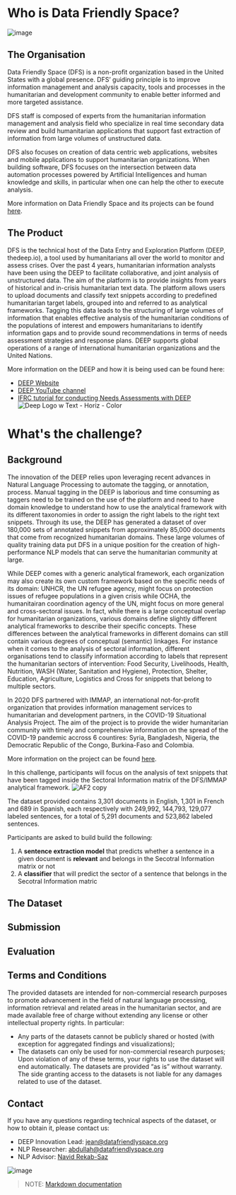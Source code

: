 # Who is Data Friendly Space?
![image](https://user-images.githubusercontent.com/71701125/112319641-8ea04b80-8cae-11eb-8a09-d6ee15d17d0a.png)

## The Organisation

Data Friendly Space (DFS) is a non-profit organization based in the United States with a global presence. DFS’ guiding principle is to improve information management and analysis capacity, tools and processes in the humanitarian and development community to enable better informed and more targeted assistance.

DFS staff is composed of experts from the humanitarian information management and analysis field who specialize in real time secondary data review and build humanitarian applications that support fast extraction of information from large volumes of unstructured data.

DFS also focuses on creation of data centric web applications, websites and mobile applications to support humanitarian organizations. When building software, DFS focuses on the intersection between data automation processes powered by Artificial Intelligences and human knowledge and skills, in particular when one can help the other to execute analysis.

More information on Data Friendly Space and its projects can be found [here](https://datafriendlyspace.org/).

## The Product

DFS is the technical host of the Data Entry and Exploration Platform (DEEP, thedeep.io), a tool used by humanitarians all over the world to monitor and assess crises. Over the past 4 years, humanitarian information analysts have been using the DEEP to facilitate collaborative, and joint analysis of unstructured data. The aim of the platform is to provide insights from years of historical and in-crisis humanitarian text data. The platform allows users to upload documents and classify text snippets according to predefined humanitarian target labels, grouped into and referred to as analytical frameworks. Tagging this data leads to the structuring of large volumes of information that enables effective analysis of the humanitarian conditions of the populations of interest and empowers humanitarians to identify information gaps and to provide sound recommendations in terms of needs assessment strategies and response plans. DEEP supports global operations of a range of international humanitarian organizations and the United Nations.

More information on the DEEP and how it is being used can be found here:
*	[DEEP Website](https://www.thedeep.io/)
*	[DEEP YouTube channel](https://www.youtube.com/channel/UCO3naDryeQIFny6BsEJwCaA)
*	[IFRC tutorial for conducting Needs Assessments with DEEP](https://deephelp.zendesk.com/hc/en-us/articles/360041904812-4-DEEP-Using-the-DEEP-Platform-)
![Deep Logo w Text - Horiz - Color](https://user-images.githubusercontent.com/71701125/112319706-9cee6780-8cae-11eb-9ea5-da96e2935e27.png)

# What's the challenge?

## Background

The innovation of the DEEP relies upon leveraging recent advances in Natural Language Processing to automate the tagging, or annotation, process. Manual tagging in the DEEP is laborious and time consuming as taggers need to be trained on the use of the platform and need to have domain knowledge to understand how to use the analytical framework with its different taxonomies in order to assign the right labels to the right text snippets. Through its use, the DEEP has generated a dataset of over 180,000 sets of annotated snippets from approximately 85,000 documents that come from recognized humanitarian domains. These large volumes of quality training data put DFS in a unique position for the creation of high-performance NLP models that can serve the humanitarian community at large. 

While DEEP comes with a generic analytical framework, each organization may also create its own custom framework based on the specific needs of its domain: UNHCR, the UN refugee agency, might focus on protection issues of refugee populations in a given crisis while OCHA, the humanitairan coordination agency of the UN, might focus on more general and cross-sectoral issues. In fact, while there is a large conceptual overlap for humanitarian organizations, various domains define slightly different analytical frameworks to describe their specific concepts. These differences between the analytical frameworks in different domains can still contain various degrees of conceptual (semantic) linkages. For instance when it comes to the analysis of sectoral information, different organisations tend to classify information according to labels that represent the humanitarian sectors of intervention: Food Security, Livelihoods, Health, Nutrition, WASH (Water, Sanitation and Hygiene), Protection, Shelter, Education, Agriculture, Logistics and Cross for snippets that belong to multiple sectors.

In 2020 DFS partnered with IMMAP, an international not-for-profit organization that provides information management services to humanitarian and development partners, in the COVID-19 Situational Analysis Project. The aim of the project is to provide the wider humanitarian community with timely and comprehensive information on the spread of the COVID-19 pandemic accross 6 countires: Syria, Bangladesh, Nigeria, the Democratic Republic of the Congo, Burkina-Faso and Colombia.

More information on the project can be found [here](https://immap.org/news/covid-19-situational-analysis-project-in-six-countries/).

In this challenge, participants will focus on the analysis of text snippets that have been tagged inside the Sectoral Information matrix of the DFS/IMMAP analytical framework.
![AF2 copy](https://user-images.githubusercontent.com/71701125/112320895-bf34b500-8caf-11eb-8266-e00ece292633.png)

The dataset provided contains 3,301 documents in English, 1,301 in French and 689 in Spanish, each respectively with 249,992, 144,793, 129,077 labeled sentences, for a total of 5,291 documents and 523,862 labeled sentences.

Participants are asked to build build the following:
  1. A **sentence extraction model** that predicts whether a sentence in a given document is **relevant** and belongs in the Secotral Information matrix or not
  2. A **classifier** that will predict the sector of a sentence that belongs in the Secotral Information matric

## The Dataset

## Submission

## Evaluation

## Terms and Conditions

The provided datasets are intended for non-commercial research purposes to promote advancement in the field of natural language processing, information retrieval and related areas in the humanitarian sector, and are made available free of charge without extending any license or other intellectual property rights. In particular:

* Any parts of the datasets cannot be publicly shared or hosted (with exception for aggregated findings and visualizations);
* The datasets can only be used for non-commercial research purposes; Upon violation of any of these terms, your rights to use the dataset will end automatically. The datasets are provided “as is” without warranty. The side granting access to the datasets is not liable for any damages related to use of the dataset.

## Contact

If you have any questions regarding technical aspects of the dataset, or how to obtain it, please contact us:
* DEEP Innovation Lead: jean@datafriendlyspace.org
* NLP Researcher: abdullah@datafriendlyspace.org
* NLP Advisor: [Navid Rekab-Saz](http://navid-rekabsaz.com/)

 ![image](https://user-images.githubusercontent.com/71701125/112473998-53198600-8d6f-11eb-908c-060ae568226c.png)


> NOTE: [Markdown documentation](https://www.markdownguide.org/basic-syntax/)
